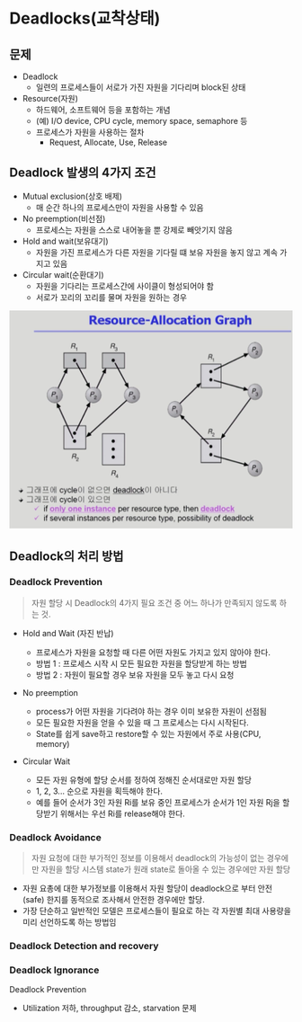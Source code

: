 #  Deadlocks(교착상태)

## 문제
- Deadlock
  - 일련의 프로세스들이 서로가 가진 자원을 기다리며 block된 상태
- Resource(자원)
  - 하드웨어, 소프트웨어 등을 포함하는 개념
  - (예) I/O device, CPU cycle, memory space, semaphore 등
  - 프로세스가 자원을 사용하는 절차
    - Request, Allocate, Use, Release

## Deadlock 발생의 4가지 조건
- Mutual exclusion(상호 배제)
  - 매 순간 하나의 프로세스만이 자원을 사용할 수 있음
- No preemption(비선점)
  - 프로세스는 자원을 스스로 내어놓을 뿐 강제로 빼앗기지 않음
- Hold and wait(보유대기)
  - 자원을 가진 프로세스가 다른 자원을 기다릴 떄 보유 자원을 놓지 않고 계속 가지고 있음
- Circular wait(순환대기)
  - 자원을 기다리는 프로세스간에 사이클이 형성되어야 함
  - 서로가 꼬리의 꼬리를 물며 자원을 원하는 경우

![](Image/OS%20chapter7-1.png)

## Deadlock의 처리 방법
### Deadlock Prevention
> 자원 할당 시 Deadlock의 4가지 필요 조건 중 어느 하나가 만족되지 않도록 하는 것.
- Hold and Wait (자진 반납)
  - 프로세스가 자원을 요청할 때 다른 어떤 자원도 가지고 있지 않아야 한다.
  - 방법 1 : 프로세스 시작 시 모든 필요한 자원을 할당받게 하는 방법
  - 방법 2 : 자원이 필요할 경우 보유 자원을 모두 놓고 다시 요청

- No preemption
  - process가 어떤 자원을 기다려야 하는 경우 이미 보유한 자원이 선점됨
  - 모든 필요한 자원을 얻을 수 있을 때 그 프로세스는 다시 시작된다.
  - State를 쉽게 save하고 restore할 수 있는 자원에서 주로 사용(CPU, memory)

- Circular Wait
  - 모든 자원 유형에 할당 순서를 정하여 정해진 순서대로만 자원 할당
  - 1, 2, 3... 순으로 자원을 획득해야 한다.
  - 예를 들어 순서가 3인 자원 Ri를 보유 중인 프로세스가 순서가 1인 자원 Rj을 할당받기 위해서는 우선 Ri를 release해야 한다.

### Deadlock Avoidance
> 자원 요청에 대한 부가적인 정보를 이용해서 deadlock의 가능성이 없는 경우에만 자원을 할당
> 시스템 state가 원래 state로 돌아올 수 있는 경우에만 자원 할당

- 자원 요총에 대한 부가정보를 이용해서 자원 할당이 deadlock으로 부터 안전(safe) 한지를 동적으로 조사해서 안전한 경우에만 할당.
- 가장 단순하고 일반적인 모델은 프로세스들이 필요로 하는 각 자원별 최대 사용량을 미리 선언하도록 하는 방법임
### Deadlock Detection and recovery
### Deadlock Ignorance

Deadlock Prevention
- Utilization 저하, throughput 감소, starvation 문제